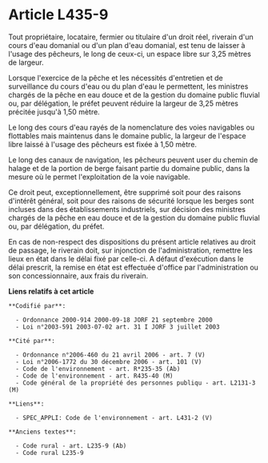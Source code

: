 # Article L435-9

Tout propriétaire, locataire, fermier ou titulaire d'un droit réel, riverain d'un cours d'eau domanial ou d'un plan d'eau
domanial, est tenu de laisser à l'usage des pêcheurs, le long de ceux-ci, un espace libre sur 3,25 mètres de largeur.

Lorsque l'exercice de la pêche et les nécessités d'entretien et de surveillance du cours d'eau ou du plan d'eau le
permettent, les ministres chargés de la pêche en eau douce et de la gestion du domaine public fluvial ou, par délégation, le
préfet peuvent réduire la largeur de 3,25 mètres précitée jusqu'à 1,50 mètre.

Le long des cours d'eau rayés de la nomenclature des voies navigables ou flottables mais maintenus dans le domaine public, la
largeur de l'espace libre laissé à l'usage des pêcheurs est fixée à 1,50 mètre.

Le long des canaux de navigation, les pêcheurs peuvent user du chemin de halage et de la portion de berge faisant partie du
domaine public, dans la mesure où le permet l'exploitation de la voie navigable.

Ce droit peut, exceptionnellement, être supprimé soit pour des raisons d'intérêt général, soit pour des raisons de sécurité
lorsque les berges sont incluses dans des établissements industriels, sur décision des ministres chargés de la pêche en eau
douce et de la gestion du domaine public fluvial ou, par délégation, du préfet.

En cas de non-respect des dispositions du présent article relatives au droit de passage, le riverain doit, sur injonction de
l'administration, remettre les lieux en état dans le délai fixé par celle-ci. A défaut d'exécution dans le délai prescrit, la
remise en état est effectuée d'office par l'administration ou son concessionnaire, aux frais du riverain.

**Liens relatifs à cet article**

	**Codifié par**:

	  - Ordonnance 2000-914 2000-09-18 JORF 21 septembre 2000
	  - Loi n°2003-591 2003-07-02 art. 31 I JORF 3 juillet 2003

	**Cité par**:

	  - Ordonnance n°2006-460 du 21 avril 2006 - art. 7 (V)
	  - Loi n°2006-1772 du 30 décembre 2006 - art. 101 (V)
	  - Code de l'environnement - art. R*235-35 (Ab)
	  - Code de l'environnement - art. R435-40 (M)
	  - Code général de la propriété des personnes publiqu - art. L2131-3 (M)

	**Liens**:

	  - SPEC_APPLI: Code de l'environnement - art. L431-2 (V)

	**Anciens textes**:

	  - Code rural - art. L235-9 (Ab)
	  - Code rural L235-9
